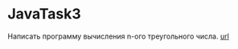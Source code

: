 # JavaTask3

Написать программу вычисления n-ого треугольного числа. [url](https://ru.wikipedia.org/wiki/Треугольное_число)
